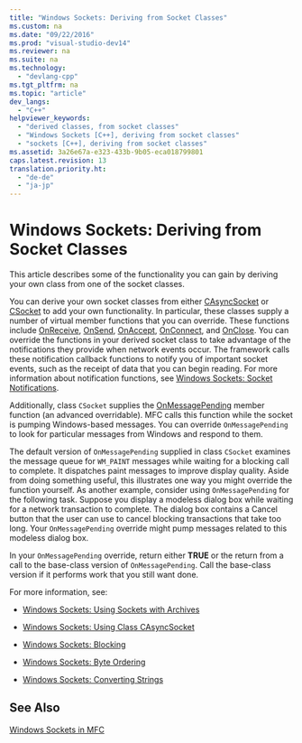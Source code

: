 ```yaml
---
title: "Windows Sockets: Deriving from Socket Classes"
ms.custom: na
ms.date: "09/22/2016"
ms.prod: "visual-studio-dev14"
ms.reviewer: na
ms.suite: na
ms.technology: 
  - "devlang-cpp"
ms.tgt_pltfrm: na
ms.topic: "article"
dev_langs: 
  - "C++"
helpviewer_keywords: 
  - "derived classes, from socket classes"
  - "Windows Sockets [C++], deriving from socket classes"
  - "sockets [C++], deriving from socket classes"
ms.assetid: 3a26e67a-e323-433b-9b05-eca018799801
caps.latest.revision: 13
translation.priority.ht: 
  - "de-de"
  - "ja-jp"
---
```

# Windows Sockets: Deriving from Socket Classes
This article describes some of the functionality you can gain by deriving your own class from one of the socket classes.  
  
 You can derive your own socket classes from either [CAsyncSocket](../vs140/casyncsocket-class.md) or [CSocket](../vs140/csocket-class.md) to add your own functionality. In particular, these classes supply a number of virtual member functions that you can override. These functions include [OnReceive](../vs140/casyncsocket--onreceive.md), [OnSend](../vs140/casyncsocket--onsend.md), [OnAccept](../vs140/casyncsocket--onaccept.md), [OnConnect](../vs140/casyncsocket--onconnect.md), and [OnClose](../vs140/casyncsocket--onclose.md). You can override the functions in your derived socket class to take advantage of the notifications they provide when network events occur. The framework calls these notification callback functions to notify you of important socket events, such as the receipt of data that you can begin reading. For more information about notification functions, see [Windows Sockets: Socket Notifications](../vs140/windows-sockets--socket-notifications.md).  
  
 Additionally, class `CSocket` supplies the [OnMessagePending](../vs140/csocket--onmessagepending.md) member function (an advanced overridable). MFC calls this function while the socket is pumping Windows-based messages. You can override `OnMessagePending` to look for particular messages from Windows and respond to them.  
  
 The default version of `OnMessagePending` supplied in class `CSocket` examines the message queue for `WM_PAINT` messages while waiting for a blocking call to complete. It dispatches paint messages to improve display quality. Aside from doing something useful, this illustrates one way you might override the function yourself. As another example, consider using `OnMessagePending` for the following task. Suppose you display a modeless dialog box while waiting for a network transaction to complete. The dialog box contains a Cancel button that the user can use to cancel blocking transactions that take too long. Your `OnMessagePending` override might pump messages related to this modeless dialog box.  
  
 In your `OnMessagePending` override, return either **TRUE** or the return from a call to the base-class version of `OnMessagePending`. Call the base-class version if it performs work that you still want done.  
  
 For more information, see:  
  
-   [Windows Sockets: Using Sockets with Archives](../vs140/windows-sockets--using-sockets-with-archives.md)  
  
-   [Windows Sockets: Using Class CAsyncSocket](../vs140/windows-sockets--using-class-casyncsocket.md)  
  
-   [Windows Sockets: Blocking](../vs140/windows-sockets--blocking.md)  
  
-   [Windows Sockets: Byte Ordering](../vs140/windows-sockets--byte-ordering.md)  
  
-   [Windows Sockets: Converting Strings](../vs140/windows-sockets--converting-strings.md)  
  
## See Also  
 [Windows Sockets in MFC](../vs140/windows-sockets-in-mfc.md)